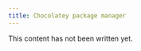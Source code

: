 ```yaml
---
title: Chocolatey package manager
---
```


<div class="alert alert-warning">
This content has not been written yet.
</div>